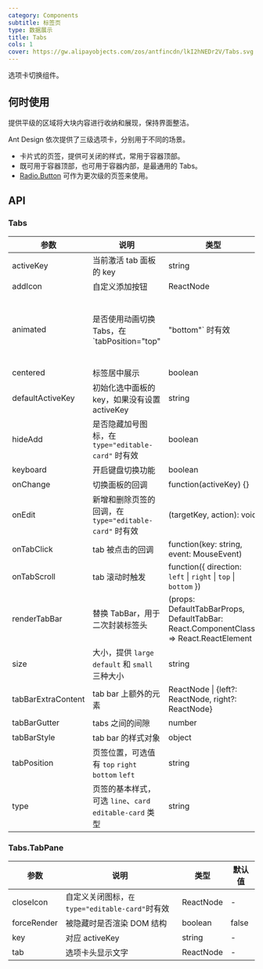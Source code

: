 ```yaml
---
category: Components
subtitle: 标签页
type: 数据展示
title: Tabs
cols: 1
cover: https://gw.alipayobjects.com/zos/antfincdn/lkI2hNEDr2V/Tabs.svg
---
```


选项卡切换组件。

## 何时使用

提供平级的区域将大块内容进行收纳和展现，保持界面整洁。

Ant Design 依次提供了三级选项卡，分别用于不同的场景。

- 卡片式的页签，提供可关闭的样式，常用于容器顶部。
- 既可用于容器顶部，也可用于容器内部，是最通用的 Tabs。
- [Radio.Button](/components/radio/#components-radio-demo-radiobutton) 可作为更次级的页签来使用。

## API

### Tabs

| 参数 | 说明 | 类型 | 默认值 | 版本 |  |
| --- | --- | --- | --- | --- | --- |
| activeKey | 当前激活 tab 面板的 key | string | - |  |  |
| addIcon | 自定义添加按钮 | ReactNode | - | 4.4.0 |  |
| animated | 是否使用动画切换 Tabs，在 \`tabPosition="top" | "bottom"\` 时有效 | boolean \| { inkBar: boolean, tabPane: boolean } | `{ inkBar: true, tabPane: false }` |  |
| centered | 标签居中展示 | boolean | false | 4.4.0 |  |
| defaultActiveKey | 初始化选中面板的 key，如果没有设置 activeKey | string | `第一个面板` |  |  |
| hideAdd | 是否隐藏加号图标，在 `type="editable-card"` 时有效 | boolean | false |  |  |
| keyboard | 开启键盘切换功能 | boolean | true |  |  |
| onChange | 切换面板的回调 | function(activeKey) {} | - |  |  |
| onEdit | 新增和删除页签的回调，在 `type="editable-card"` 时有效 | (targetKey, action): void | - |  |  |
| onTabClick | tab 被点击的回调 | function(key: string, event: MouseEvent) | - |  |  |
| onTabScroll | tab 滚动时触发 | function({ direction: `left` \| `right` \| `top` \| `bottom` }) | - | 4.3.0 |  |
| renderTabBar | 替换 TabBar，用于二次封装标签头 | (props: DefaultTabBarProps, DefaultTabBar: React.ComponentClass) => React.ReactElement | - |  |  |
| size | 大小，提供 `large` `default` 和 `small` 三种大小 | string | `default` |  |  |
| tabBarExtraContent | tab bar 上额外的元素 | ReactNode \| {left?: ReactNode, right?: ReactNode} | - |  |  |
| tabBarGutter | tabs 之间的间隙 | number | - |  |  |
| tabBarStyle | tab bar 的样式对象 | object | - |  |  |
| tabPosition | 页签位置，可选值有 `top` `right` `bottom` `left` | string | `top` |  |  |
| type | 页签的基本样式，可选 `line`、`card` `editable-card` 类型 | string | `line` |  |  |

### Tabs.TabPane

| 参数 | 说明 | 类型 | 默认值 |
| --- | --- | --- | --- |
| closeIcon | 自定义关闭图标，`在 type="editable-card"`时有效 | ReactNode | - |
| forceRender | 被隐藏时是否渲染 DOM 结构 | boolean | false |
| key | 对应 activeKey | string | - |
| tab | 选项卡头显示文字 | ReactNode | - |
